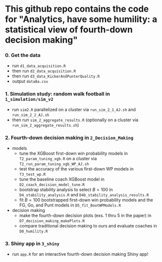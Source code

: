 
# This github repo contains the code for "Analytics, have some humility: a statistical view of fourth-down decision making"

### 0. Get the data
* run `d1_data_acquisition.R`
* then run `d2_data_acquisition.R`
* then run `d3_data_KickerAndPunterQuality.R`
* output `data8a.csv`

### 1. Simulation study: random walk football in `1_simulation/sim_v2`
* run `sim2.R` parallelized on a cluster via `run_sim_2_1_AJ.sh` and `run_sim_2_2_AJ.sh`
* then run `sim_2_aggregate_results.R` (optionally on a cluster via `run_sim_2_aggregate_results.sh`)

### 2. Fourth-down decision making in `2_Decision_Making`
* models
  * tune the XGBoost first-down win probability models in `T2_param_tuning_xgb.R` on a cluster via `T2_run_param_tuning_xgb_WP_AJ.sh`
  * test the accuracy of the various first-down WP models in `T3_test_wp.R`
  * tune the baseline coach XGBoost model in `D2_coach_decision_model_tune.R`
  * bootstrap stability analysis to select $B=100$ in `D4_stability_analysis.R` and `D4b_stability_analysis_results.R`
  * fit $B=100$ bootstrapped first-down win probability models and the FG, Go, and Punt models in `D5_fit_BootWPModels.R`
* decision making
  * make the fourth-down decision plots (exs. 1 thru 5 in the paper) in `D7_decision_making_makePlots.R`
  * compare traditional decision making to ours and evaluate coaches in `D8_humility.R`

### 3. Shiny app in `3_shiny`
* run `app.R` for an interactive fourth-down decision making Shiny app!
